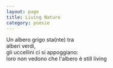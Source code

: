 ```yaml
---
layout: page
title: Living Nature
category: poesie
---
```


Un albero grigo sta(nte) tra  
alberi verdi,  
gli uccellini ci si appoggiano:  
loro non vedono che l'albero è still living  
